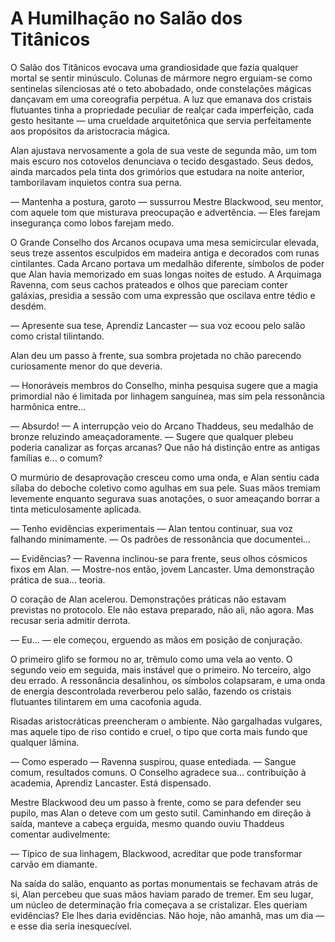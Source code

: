 # A Humilhação no Salão dos Titânicos

O Salão dos Titânicos evocava uma grandiosidade que fazia qualquer mortal se sentir minúsculo. Colunas de mármore negro erguiam-se como sentinelas silenciosas até o teto abobadado, onde constelações mágicas dançavam em uma coreografia perpétua. A luz que emanava dos cristais flutuantes tinha a propriedade peculiar de realçar cada imperfeição, cada gesto hesitante — uma crueldade arquitetônica que servia perfeitamente aos propósitos da aristocracia mágica.

Alan ajustava nervosamente a gola de sua veste de segunda mão, um tom mais escuro nos cotovelos denunciava o tecido desgastado. Seus dedos, ainda marcados pela tinta dos grimórios que estudara na noite anterior, tamborilavam inquietos contra sua perna.

— Mantenha a postura, garoto — sussurrou Mestre Blackwood, seu mentor, com aquele tom que misturava preocupação e advertência. — Eles farejam insegurança como lobos farejam medo.

O Grande Conselho dos Arcanos ocupava uma mesa semicircular elevada, seus treze assentos esculpidos em madeira antiga e decorados com runas cintilantes. Cada Arcano portava um medalhão diferente, símbolos de poder que Alan havia memorizado em suas longas noites de estudo. A Arquimaga Ravenna, com seus cachos prateados e olhos que pareciam conter galáxias, presidia a sessão com uma expressão que oscilava entre tédio e desdém.

— Apresente sua tese, Aprendiz Lancaster — sua voz ecoou pelo salão como cristal tilintando.

Alan deu um passo à frente, sua sombra projetada no chão parecendo curiosamente menor do que deveria.

— Honoráveis membros do Conselho, minha pesquisa sugere que a magia primordial não é limitada por linhagem sanguínea, mas sim pela ressonância harmônica entre...

— Absurdo! — A interrupção veio do Arcano Thaddeus, seu medalhão de bronze reluzindo ameaçadoramente. — Sugere que qualquer plebeu poderia canalizar as forças arcanas? Que não há distinção entre as antigas famílias e... o comum?

O murmúrio de desaprovação cresceu como uma onda, e Alan sentiu cada sílaba do deboche coletivo como agulhas em sua pele. Suas mãos tremiam levemente enquanto segurava suas anotações, o suor ameaçando borrar a tinta meticulosamente aplicada.

— Tenho evidências experimentais — Alan tentou continuar, sua voz falhando minimamente. — Os padrões de ressonância que documentei...

— Evidências? — Ravenna inclinou-se para frente, seus olhos cósmicos fixos em Alan. — Mostre-nos então, jovem Lancaster. Uma demonstração prática de sua... teoria.

O coração de Alan acelerou. Demonstrações práticas não estavam previstas no protocolo. Ele não estava preparado, não ali, não agora. Mas recusar seria admitir derrota.

— Eu... — ele começou, erguendo as mãos em posição de conjuração.

O primeiro glifo se formou no ar, trêmulo como uma vela ao vento. O segundo veio em seguida, mais instável que o primeiro. No terceiro, algo deu errado. A ressonância desalinhou, os símbolos colapsaram, e uma onda de energia descontrolada reverberou pelo salão, fazendo os cristais flutuantes tilintarem em uma cacofonia aguda.

Risadas aristocráticas preencheram o ambiente. Não gargalhadas vulgares, mas aquele tipo de riso contido e cruel, o tipo que corta mais fundo que qualquer lâmina.

— Como esperado — Ravenna suspirou, quase entediada. — Sangue comum, resultados comuns. O Conselho agradece sua... contribuição à academia, Aprendiz Lancaster. Está dispensado.

Mestre Blackwood deu um passo à frente, como se para defender seu pupilo, mas Alan o deteve com um gesto sutil. Caminhando em direção à saída, manteve a cabeça erguida, mesmo quando ouviu Thaddeus comentar audivelmente:

— Típico de sua linhagem, Blackwood, acreditar que pode transformar carvão em diamante.

Na saída do salão, enquanto as portas monumentais se fechavam atrás de si, Alan percebeu que suas mãos haviam parado de tremer. Em seu lugar, um núcleo de determinação fria começava a se cristalizar. Eles queriam evidências? Ele lhes daria evidências. Não hoje, não amanhã, mas um dia — e esse dia seria inesquecível.